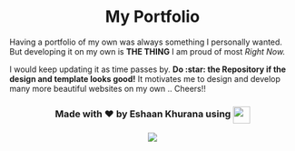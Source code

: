 
<h1 align="center"> <strong> My Portfolio </strong> </h1>

Having a portfolio of my own was always something I personally wanted. But developing it on my own is **THE THING** I am proud of most *Right Now.*

<p>
  I would keep updating it as time passes by. <strong>Do :star: the Repository if the design and template looks good!</strong> It motivates me to design and develop many more beautiful websites on my own .. Cheers!!
</p>  

<h3 align="center">
  Made with ❤️ by <strong>Eshaan Khurana</strong> using <img src="https://cdn2.iconfinder.com/data/icons/designer-skills/128/react-512.png" width="30"     align="center">
</h3>

<p align="center">
  <a href="https://app.netlify.com/sites/eshaankhurana/deploys">
      <img src="https://api.netlify.com/api/v1/badges/2f1563cd-34c6-492b-8d6d-59d25b28045b/deploy-status" align="center">
  </a>
</p>
